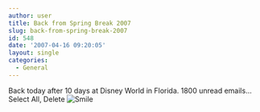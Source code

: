 ```yaml
---
author: user
title: Back from Spring Break 2007
slug: back-from-spring-break-2007
id: 548
date: '2007-04-16 09:20:05'
layout: single
categories:
  - General
---
```


Back today after 10 days at Disney World in Florida. 1800 unread emails... Select All, Delete ![Smile](http://blogs.sun.com/images/smileys/smile.gif)